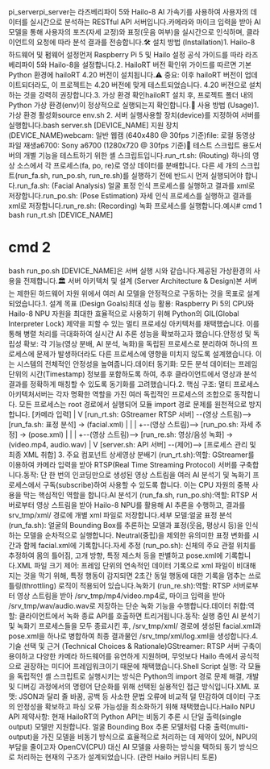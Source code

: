 pi_serverpi_server는 라즈베리파이 5와 Hailo-8 AI 가속기를 사용하여 사용자의 데이터를 실시간으로 분석하는 RESTful API 서버입니다.카메라와 마이크 입력을 받아 AI 모델을 통해 사용자의 포즈(자세 교정)와 표정(웃음 여부)을 실시간으로 인식하며, 클라이언트의 요청에 따라 분석 결과를 전송합니다.🛠 설치 방법 (Installation)1. Hailo-8 하드웨어 및 펌웨어 설정먼저 Raspberry Pi 5 및 Hailo 설정 공식 가이드를 따라 라즈베리파이 5와 Hailo-8을 설정합니다.2. HailoRT 버전 확인위 가이드를 따르면 기본 Python 환경에 hailoRT 4.20 버전이 설치됩니다.⚠️ 중요: 이후 hailoRT 버전이 업데이트되더라도, 이 프로젝트는 4.20 버전에 맞게 테스트되었습니다. 4.20 버전으로 설치하는 것을 강력히 권장합니다.3. 가상 환경 확인hailoRT 설치 후, 프로젝트 폴더 내의 Python 가상 환경(env)이 정상적으로 실행되는지 확인합니다.🚀 사용 방법 (Usage)1. 가상 환경 활성화source env.sh
2. 서버 실행사용할 장치(device)를 지정하여 서버를 실행합니다.bash server.sh [DEVICE_NAME]
지원 장치 (DEVICE_NAME)webcam: 일반 웹캠 (640x480 @ 30fps 기준)file: 로컬 동영상 파일 재생a6700: Sony a6700 (1280x720 @ 30fps 기준)🧪 테스트 스크립트 용도서버의 개별 기능을 테스트하기 위한 셸 스크립트입니다.run_rt.sh: (Routing) 하나의 영상 소스에서 각 프로세스(fa, po, re)로 영상 데이터를 분배합니다. 다른 세 개의 스크립트(run_fa.sh, run_po.sh, run_re.sh)를 실행하기 전에 반드시 먼저 실행되어야 합니다.run_fa.sh: (Facial Analysis) 얼굴 표정 인식 프로세스를 실행하고 결과를 xml로 저장합니다.run_po.sh: (Pose Estimation) 자세 인식 프로세스를 실행하고 결과를 xml로 저장합니다.run_re.sh: (Recording) 녹화 프로세스를 실행합니다.예시# cmd 1
bash run_rt.sh [DEVICE_NAME]

# cmd 2
bash run_po.sh
[DEVICE_NAME]은 서버 실행 시와 같습니다.제공된 가상환경의 사용을 전제합니다.🏛️ 서버 아키텍처 및 설계 (Server Architecture & Design)본 서버는 제한된 하드웨어 자원 위에서 여러 AI 모델을 안정적으로 구동하는 것을 목표로 설계되었습니다.1. 설계 목표 (Design Goals)최대 성능 활용: Raspberry Pi 5의 CPU와 Hailo-8 NPU 자원을 최대한 효율적으로 사용하기 위해 Python의 GIL(Global Interpreter Lock) 제약을 피할 수 있는 멀티 프로세싱 아키텍처를 채택했습니다. 이를 통해 병렬 처리를 극대화하여 실시간 AI 추론 성능을 확보하고자 했습니다.안정성 및 독립성 확보: 각 기능(영상 분배, AI 분석, 녹화)을 독립된 프로세스로 분리하여 하나의 프로세스에 문제가 발생하더라도 다른 프로세스에 영향을 미치지 않도록 설계했습니다. 이는 시스템의 전체적인 안정성을 높여줍니다.데이터 동기화: 모든 분석 데이터는 프레임 단위의 시간(Timestamp) 정보를 포함하도록 하여, 추후 클라이언트에서 영상과 분석 결과를 정확하게 매칭할 수 있도록 동기화를 고려했습니다.2. 핵심 구조: 멀티 프로세스 아키텍처서버는 각자 명확한 역할을 가진 여러 독립적인 프로세스의 조합으로 동작합니다. 모든 프로세스는 root 경로에서 실행되어 모듈 import 경로 문제를 원천적으로 방지합니다.                  [카메라 입력]
                       |
                       V
[run_rt.sh: GStreamer RTSP 서버] --(영상 스트림)--> [run_fa.sh: 표정 분석] -> (facial.xml)
         |                      |
         |                      +--(영상 스트림)--> [run_po.sh: 자세 추정] -> (pose.xml)
         |                      |
         |                      +--(영상 스트림)--> [run_re.sh: 영상/음성 녹화] -> (video.mp4, audio.wav)
         |
         V
[server.sh: API 서버] --(제어)--> [프로세스 관리 및 최종 XML 취합]
3. 주요 컴포넌트 상세영상 분배기 (run_rt.sh):역할: GStreamer를 이용하여 카메라 입력을 받아 RTSP(Real Time Streaming Protocol) 서버를 구축합니다.동작: 단 한 번의 인코딩만으로 생성된 영상 스트림을 여러 AI 분석기 및 녹화기 프로세스에서 구독(subscribe)하여 사용할 수 있도록 합니다. 이는 CPU 자원의 중복 사용을 막는 핵심적인 역할을 합니다.AI 분석기 (run_fa.sh, run_po.sh):역할: RTSP 서버로부터 영상 스트림을 받아 Hailo-8 NPU를 활용해 AI 추론을 수행하고, 결과를 srv_tmp/xml/ 경로에 개별 xml 파일로 저장합니다.세부 모델:얼굴 표정 분석 (run_fa.sh): 얼굴의 Bounding Box를 추론하는 모델과 표정(웃음, 평상시 등)을 인식하는 모델을 순차적으로 실행합니다. Neutral(중립)을 제외한 유의미한 표정 변화를 시간과 함께 facial.xml에 기록합니다.자세 추정 (run_po.sh): 신체의 주요 관절 위치를 추정하여 몸의 틀어짐, 고개 방향, 특정 제스처 등을 판별하고 pose.xml에 기록합니다.XML 파일 크기 제어: 프레임 단위의 연속적인 데이터 기록으로 xml 파일이 비대해지는 것을 막기 위해, 특정 행동이 감지되면 2초간 동일 행동에 대한 기록을 멈추는 쓰로틀링(throttling) 로직이 적용되어 있습니다.녹화기 (run_re.sh):역할: RTSP 서버로부터 영상 스트림을 받아 /srv_tmp/mp4/video.mp4로, 마이크 입력을 받아 /srv_tmp/wav/audio.wav로 저장하는 단순 녹화 기능을 수행합니다.데이터 취합:역할: 클라이언트에서 녹화 종료 API를 호출하면 트리거됩니다.동작: 실행 중인 AI 분석기 및 녹화기 프로세스들을 모두 종료시킨 후, /srv_tmp/xml/ 경로에 생성된 facial.xml과 pose.xml을 하나로 병합하여 최종 결과물인 /srv_tmp/xml/log.xml을 생성합니다.4. 기술 선택 및 근거 (Technical Choices & Rationale)GStreamer: RTSP 서버 구축이 용이하고 다양한 카메라 하드웨어를 유연하게 지원하며, 무엇보다 Hailo 측에서 공식적으로 권장하는 미디어 프레임워크이기 때문에 채택했습니다.Shell Script 실행: 각 모듈을 독립적인 셸 스크립트로 실행시키는 방식은 Python의 import 경로 문제 해결, 개발 및 디버깅 과정에서의 명령어 단순화를 위해 선택된 실용적인 접근 방식입니다.XML 포맷: JSON과 달리 줄 바꿈, 공백 등 사소한 문법 오류에 비교적 덜 민감하여 데이터 구조의 안정성을 확보하고 파싱 오류 가능성을 최소화하기 위해 채택했습니다.Hailo NPU API 제약사항: 현재 HailoRT의 Python API는 비동기 추론 시 단일 출력(single output) 모델만 지원합니다. 얼굴 Bounding Box 추론 모델처럼 다중 출력(multi-output)을 가진 모델을 비동기 방식으로 효율적으로 처리하는 데 제약이 있어, NPU의 부담을 줄이고자 OpenCV(CPU) 대신 AI 모델을 사용하는 방식을 택하되 동기 방식으로 처리하는 현재의 구조가 설계되었습니다. (관련 Hailo 커뮤니티 토론)
